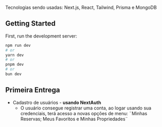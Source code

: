 Tecnologias sendo usadas: Next.js, React, Tailwind, Prisma e MongoDB

## Getting Started

First, run the development server:

```bash
npm run dev
# or
yarn dev
# or
pnpm dev
# or
bun dev
```
## Primeira Entrega
- Cadastro de usuários - **usando NextAuth**
     - O usuário consegue registrar uma conta, ao logar usando sua credenciais, terá acesso a novas opções de menu: ¨Minhas Reservas; Meus Favoritos e Minhas Propriedades¨

